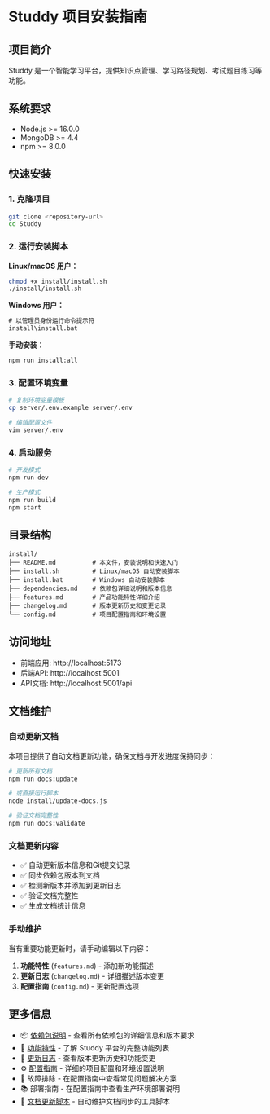 # Studdy 项目安装指南

## 项目简介

Studdy 是一个智能学习平台，提供知识点管理、学习路径规划、考试题目练习等功能。

## 系统要求

- Node.js >= 16.0.0
- MongoDB >= 4.4
- npm >= 8.0.0

## 快速安装

### 1. 克隆项目
```bash
git clone <repository-url>
cd Studdy
```

### 2. 运行安装脚本

**Linux/macOS 用户：**
```bash
chmod +x install/install.sh
./install/install.sh
```

**Windows 用户：**
```cmd
# 以管理员身份运行命令提示符
install\install.bat
```

**手动安装：**
```bash
npm run install:all
```

### 3. 配置环境变量
```bash
# 复制环境变量模板
cp server/.env.example server/.env

# 编辑配置文件
vim server/.env
```

### 4. 启动服务
```bash
# 开发模式
npm run dev

# 生产模式
npm run build
npm start
```

## 目录结构

```
install/
├── README.md          # 本文件，安装说明和快速入门
├── install.sh         # Linux/macOS 自动安装脚本
├── install.bat        # Windows 自动安装脚本
├── dependencies.md    # 依赖包详细说明和版本信息
├── features.md        # 产品功能特性详细介绍
├── changelog.md       # 版本更新历史和变更记录
└── config.md          # 项目配置指南和环境设置
```

## 访问地址

- 前端应用: http://localhost:5173
- 后端API: http://localhost:5001
- API文档: http://localhost:5001/api

## 文档维护

### 自动更新文档

本项目提供了自动文档更新功能，确保文档与开发进度保持同步：

```bash
# 更新所有文档
npm run docs:update

# 或直接运行脚本
node install/update-docs.js

# 验证文档完整性
npm run docs:validate
```

### 文档更新内容

- ✅ 自动更新版本信息和Git提交记录
- ✅ 同步依赖包版本到文档
- ✅ 检测新版本并添加到更新日志
- ✅ 验证文档完整性
- ✅ 生成文档统计信息

### 手动维护

当有重要功能更新时，请手动编辑以下内容：

1. **功能特性** (`features.md`) - 添加新功能描述
2. **更新日志** (`changelog.md`) - 详细描述版本变更
3. **配置指南** (`config.md`) - 更新配置选项

## 更多信息

- 📦 [依赖包说明](dependencies.md) - 查看所有依赖包的详细信息和版本要求
- 🚀 [功能特性](features.md) - 了解 Studdy 平台的完整功能列表
- 🔄 [更新日志](changelog.md) - 查看版本更新历史和功能变更
- ⚙️ [配置指南](config.md) - 详细的项目配置和环境设置说明
- 🔧 故障排除 - 在配置指南中查看常见问题解决方案
- 📚 部署指南 - 在配置指南中查看生产环境部署说明
- 🔄 [文档更新脚本](update-docs.js) - 自动维护文档同步的工具脚本